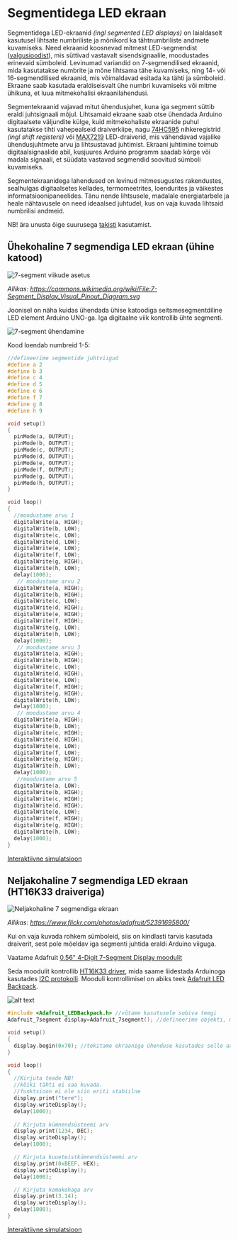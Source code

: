 # Segmentidega LED ekraan
Segmentidega LED-ekraanid *(ingl segmented LED displays)* on laialdaselt kasutusel lihtsate numbriliste ja mõnikord ka tähtnumbriliste andmete kuvamiseks. Need ekraanid koosnevad mitmest LED-segmendist ([valgusioodist](https://github.com/nullyks/Arduino-baaselemendid/blob/main/materjalid/2_dioodid.md)), mis süttivad vastavalt sisendsignaalile, moodustades erinevaid sümboleid. Levinumad variandid on 7-segmendilised ekraanid, mida kasutatakse numbrite ja mõne lihtsama tähe kuvamiseks, ning 14- või 16-segmendilised ekraanid, mis võimaldavad esitada ka tähti ja sümboleid. Ekraane saab kasutada eraldiseisvalt ühe numbri kuvamiseks või mitme ühikuna, et luua mitmekohalisi ekraanilahendusi.

Segmentekraanid vajavad mitut ühendusjuhet, kuna iga segment süttib eraldi juhtsignaali mõjul. Lihtsamaid ekraane saab otse ühendada Arduino digitaalsete väljundite külge, kuid mitmekohaliste ekraanide puhul kasutatakse tihti vahepealseid draiverkiipe, nagu [74HC595](https://www.ti.com/lit/ds/symlink/sn74hc595.pdf) nihkeregistrid *(ingl shift registers)* või [MAX7219](https://www.analog.com/media/en/technical-documentation/data-sheets/max7219-max7221.pdf) LED-draiverid, mis vähendavad vajalike ühendusjuhtmete arvu ja lihtsustavad juhtimist. Ekraani juhtimine toimub digitaalsignaalide abil, kusjuures Arduino programm saadab kõrge või madala signaali, et süüdata vastavad segmendid soovitud sümboli kuvamiseks.

Segmentekraanidega lahendused on levinud mitmesugustes rakendustes, sealhulgas digitaalsetes kellades, termomeetrites, loendurites ja väikestes informatsioonipaneelides. Tänu nende lihtsusele, madalale energiatarbele ja heale nähtavusele on need ideaalsed juhtudel, kus on vaja kuvada lihtsaid numbrilisi andmeid. 

NB! ära unusta õige suurusega [takisti](https://github.com/nullyks/Arduino-baaselemendid/blob/main/materjalid/1_takistid.md) kasutamist.

## Ühekohaline 7 segmendiga LED ekraan (ühine katood)
![7-segment viikude asetus](meedia/7-Segment_Display_Visual_Pinout.jpg)

*Allikas: https://commons.wikimedia.org/wiki/File:7-Segment_Display_Visual_Pinout_Diagram.svg*

Joonisel on näha kuidas ühendada ühise katoodiga seitsmesegmentdiline LED element Arduino UNO-ga. Iga digitaalne viik kontrollib ühte segmenti.

![7-segment ühendamine](meedia/7_segment_näide.png)

Kood loendab numbreid 1-5:
~~~cpp
//defineerime segmentide juhtviigud
#define a 2
#define b 3
#define c 4
#define d 5
#define e 6
#define f 7
#define g 8
#define h 9

void setup()
{
  pinMode(a, OUTPUT);
  pinMode(b, OUTPUT);
  pinMode(c, OUTPUT);
  pinMode(d, OUTPUT);
  pinMode(e, OUTPUT);
  pinMode(f, OUTPUT);
  pinMode(g, OUTPUT);
  pinMode(h, OUTPUT);
}

void loop()
{
  //moodustame arvu 1
  digitalWrite(a, HIGH);
  digitalWrite(b, LOW);
  digitalWrite(c, LOW);
  digitalWrite(d, LOW);
  digitalWrite(e, LOW);
  digitalWrite(f, LOW);
  digitalWrite(g, HIGH);
  digitalWrite(h, LOW);
  delay(1000);
   // moodustame arvu 2
  digitalWrite(a, HIGH);
  digitalWrite(b, HIGH);
  digitalWrite(c, LOW);
  digitalWrite(d, HIGH);
  digitalWrite(e, HIGH);
  digitalWrite(f, HIGH);
  digitalWrite(g, LOW);
  digitalWrite(h, LOW);
  delay(1000);
   // moodustame arvu 3
  digitalWrite(a, HIGH);
  digitalWrite(b, HIGH);
  digitalWrite(c, LOW);
  digitalWrite(d, HIGH);
  digitalWrite(e, LOW);
  digitalWrite(f, HIGH);
  digitalWrite(g, HIGH);
  digitalWrite(h, LOW);
  delay(1000);
   // moodustame arvu 4
  digitalWrite(a, HIGH);
  digitalWrite(b, LOW);
  digitalWrite(c, HIGH);
  digitalWrite(d, HIGH);
  digitalWrite(e, LOW);
  digitalWrite(f, LOW);
  digitalWrite(g, HIGH);
  digitalWrite(h, LOW);
  delay(1000);
   //moodustame arvu 5
  digitalWrite(a, LOW);
  digitalWrite(b, HIGH);
  digitalWrite(c, HIGH);
  digitalWrite(d, HIGH);
  digitalWrite(e, LOW);
  digitalWrite(f, HIGH);
  digitalWrite(g, HIGH);
  digitalWrite(h, LOW);
  delay(1000);
}
~~~

[Interaktiivne simulatsioon](https://www.tinkercad.com/things/91E03JFSJEO-7-segment-led?sharecode=gYLLi06QlWrMUcqER7dSS6QYL_Rao8v4LTf8_T7H8oo)

## Neljakohaline 7 segmendiga LED ekraan (HT16K33 draiveriga)

![Neljakohaline 7 segmendiga ekraan](meedia/ht16k33_7segment_4_digit_led.jpg)

*Allikas: https://www.flickr.com/photos/adafruit/52391695800/*

Kui on vaja kuvada rohkem sümboleid, siis on kindlasti tarvis kasutada draiverit, sest pole mõeldav iga segmenti juhtida eraldi Arduino viiguga.

Vaatame Adafruit [0.56" 4-Digit 7-Segment Display moodulit](https://www.adafruit.com/product/879)

Seda moodulit kontrollib [HT16K33 driver](https://cdn-shop.adafruit.com/datasheets/ht16K33v110.pdf), mida saame liidestada Arduinoga kasutades [I2C protokolli](https://docs.arduino.cc/learn/communication/wire/). Mooduli kontrollimisel on abiks teek [Adafruit LED Backpack](https://github.com/adafruit/Adafruit_LED_Backpack).

![alt text](meedia/7_segment_4_kohta.png)

~~~cpp
#include <Adafruit_LEDBackpack.h> //võtame kasutusele sobiva teegi
Adafruit_7segment display=Adafruit_7segment(); //defineerime objekti, mis tähistab ekraani

void setup()
{
  display.begin(0x70); //tekitame ekraaniga ühenduse kasutades selle aadressi
}

void loop()
{
  //Kirjuta teade NB! 
  //kõiki tähti ei saa kuvada.
  //funktsioon ei ole siin eriti stabiilne
  display.print("tere");
  display.writeDisplay();
  delay(1000);
  
  // Kirjuta kümnendsüsteemi arv
  display.print(1234, DEC);
  display.writeDisplay();
  delay(1000);

  // Kirjuta kuueteistkümnendsüsteemi arv
  display.print(0xBEEF, HEX);
  display.writeDisplay();
  delay(1000);

  // Kirjuta komakohaga arv 
  display.print(3.14);
  display.writeDisplay();
  delay(1000);
}
~~~

[Interaktiivne simulatsioon](https://www.tinkercad.com/things/7JYy3JXhWHI-7-segment-4-kohta?sharecode=2vuKoJUDrNY0UIeD3pLCykF5lLdVt8vS1vDgLXhdqQ0)